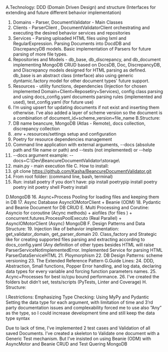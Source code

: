 A.Technology:
DDD (Domain Driven Design) and structure (Interfaces for extending and future different behavior implementation)
1. Domains - Parser, DocumentValidator - Main Classes 
2. Clients - ParserClient , DocumentValidatorClient orchestrating and executing the desired behavior services and repositories
3. Services - Parsing uploaded HTML files using lxml and RegularExpression. Parsing Documents into DocdDB and DiscrepancyDB models. Basic implementation of Parsers for future parsing of more file types.
4. Repositories and Models - db_base, db_discrepancy, and db_document implementing MongoDB CRUD based on DocsDB, Doc, DiscrepancyDB, and Discrepancy models designed for HTML parsing as defined. db_base is an abstract class (interface) also using generic dyntamic.factory model for other document types' future support.
5. Resources - utility functions, dependencies (Injection for chosen implemented Domain+Client+Reposetiry+Services), config class parsing and using docs_config.yaml documents parsing rules (implemented and used), test_config.yaml (for future use) 
6. I’m using upsert for updating documents if not exist and inserting them otherwise. I’ve also added a layer of scheme version so the document is a combination of document_id+scheme_version+file_name 
B.Structure:
7. DB name beancure, MongoDB (Atlas - Remote), docs collection, discrepancy collection
8. .env +.resources/settings setup and configuration
9. Poetry for resource dependencies management
10. Command line application with external arguments,  --docs (absolute path and file name or path) and --tests (not implemented)  or --help
11. --docs argument example: --docs=C:\Dev\BeancureDocumentValidator\storage\
12. main.py - main execution file
C. How to install: 
13. git clone https://github.com/Kasha/BeancureDocumentValidator.git
14. From root folder: (command line, bash, terminal)
15.  Run:
install poetry if you don't have: pip install poetrypip install poetry
poetry init
poetry shell
Poetry install

D.MongoDB
16. Async+Process Pooling for loading files and keeping them in DB
17. Async Database AsyncIOMotorClient + Beanie (ODM)
18. Pydantic and Beanie Document for DB CRUD
E. Multi Processing and Corutine:
Asyncio for coroutine (Acync methods) + aiofiles (for files ) + concurrent.futures.ProcessPoolExecuto (Real Parallel) + AsyncIOMotorClient (Async) MongoDB 
F. Design Patterns and Data Structure:
19. Injection like of behavior implementation: get_validator_domain, get_parser_domain
20. Class_factory and Strategic like for creating supported files parsing and extracting according to docs_config.yaml (Any definition of other types besides HTML will raise ParserServiceNotImplementedError. Implemented Service for parsing HTML ParserDataServiceHTML
21. Ploymorphism 
22. DB Design Patterns: scheme versioning
23. The Extended Reference Pattern
G.Guide Lines:
24. DDD, Abstraction, Small functions, Popper Error handling, and log data, declaring data types for every variable and forcing function parameters names.
25. Acync+Processes for best io/cpu bound performance.
26. I’ve created the folders but didn’t set, tests/scripts (PyTests, Linter and Coverage)
H. Structure:

I.Restrictions:
Emphasizing Type Checking:
Using MyPy and Pydantic
Setting the data type for each argument, with limitation of time and 3’rd party documentation issues and complexability forced me to use also ”Any” as the type, so I could increase development time and still keep the data type syntax

Due to lack of time, I’ve implemented 2 test cases and Validation of all saved Documents.
I’ve created a skeleton to Validate one document with a Generic Test mechanism.
But I’ve insisted on using Beanie (ODM) with AsyncMotor and Beanie CRUD and Test Quering MongoDB


